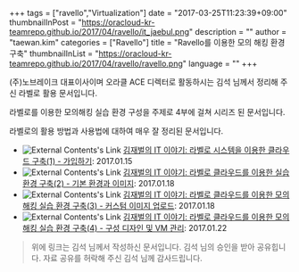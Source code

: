 +++
tags = ["ravello","Virtualization"]
date = "2017-03-25T11:23:39+09:00"
thumbnailInPost = "https://oracloud-kr-teamrepo.github.io/2017/04/ravello/it_jaebul.png"
description = ""
author = "taewan.kim"
categories = ["Ravello"]
title = "Ravello를 이용한 모의 해킹 환경 구축"
thumbnailInList = "https://oracloud-kr-teamrepo.github.io/2017/04/ravello/ravello.png"
language = ""
+++

(주)노브레이크 대표이사이며 오라클 ACE 디렉터로 활동하시는 김석 님께서 정리해 주신 라벨로 활용 문서입니다.

라벨로를 이용한 모의해킹 실습 환경 구성을 주제로 4부에 걸쳐 시리즈 된 문서입니다.

라벨로의 활용 방법과 사용법에 대하여 매우 잘 정리된 문서입니다.

- ![External Contents's Link](/img/icon/external-link.png) [김재벌의 IT 이야기: 라벨로 시스템을 이용한 클라우드 구축(1) - 가입하기](http://solatech.tistory.com/393): 2017.01.15
- ![External Contents's Link](/img/icon/external-link.png) [김재벌의 IT 이야기: 라벨로 클라우드를 이용한 실습환경 구축(2) - 기본 환경과 이미지](http://solatech.tistory.com/394): 2017.01.18
- ![External Contents's Link](/img/icon/external-link.png) [김재벌의 IT 이야기: 라벨로 클라우드를 이용한 모의해킹 실습 환경 구축(3) - 커스텀 이미지 업로드](http://solatech.tistory.com/395): 2017.01.18
- ![External Contents's Link](/img/icon/external-link.png) [김재벌의 IT 이야기: 라벨로 클라우드를 이용한 모의해킹 실습 환경 구축(4) - 구성 디자인 및 VM 관리](http://solatech.tistory.com/396): 2017.01.22



> 위에 링크는 김석 님께서 작성하신 문서입니다. 김석 님의 승인을 받아 공유힙니다.
> 자료 공유를 허락해 주신 김석 님께 감사드립니다.
